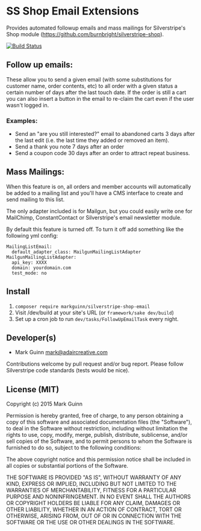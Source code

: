 SS Shop Email Extensions
========================

Provides automated followup emails and mass mailings for Silverstripe's Shop 
module (https://github.com/burnbright/silverstripe-shop).

[![Build Status](https://travis-ci.org/markguinn/silverstripe-shop-email.svg?branch=master)](https://travis-ci.org/markguinn/silverstripe-shop-email)

Follow up emails:
-----------------

These allow you to send a given email (with some substitutions for customer
name, order contents, etc) to all order with a given status a certain number
of days after the last touch date. If the order is still a cart you can
also insert a button in the email to re-claim the cart even if the user wasn't
logged in.

### Examples:

* Send an "are you still interested?" email to abandoned carts 3 days after the
  last edit (i.e. the last time they added or removed an item).
* Send a thank you note 7 days after an order
* Send a coupon code 30 days after an order to attract repeat business.


Mass Mailings:
--------------

When this feature is on, all orders and member accounts will automatically be
added to a mailing list and you'll have a CMS interface to create and send
mailing to this list.

The only adapter included is for Mailgun, but you could easily write one for
MailChimp, ConstantContact or Silverstripe's email newsletter module.

By default this feature is turned off. To turn it off add something like the
following yml config:

```
MailingListEmail:
  default_adapter_class: MailgunMailingListAdapter
MailgunMailingListAdapter:
  api_key: XXXX
  domain: yourdomain.com
  test_mode: no
```


Install
-------

1. `composer require markguinn/silverstripe-shop-email`
2. Visit /dev/build at your site's URL (or `framework/sake dev/build`) 
3. Set up a cron job to run `dev/tasks/FollowUpEmailTask` every night.


Developer(s)
------------
- Mark Guinn <mark@adaircreative.com>

Contributions welcome by pull request and/or bug report.
Please follow Silverstripe code standards (tests would be nice).


License (MIT)
-------------
Copyright (c) 2015 Mark Guinn

Permission is hereby granted, free of charge, to any person obtaining a copy of
this software and associated documentation files (the "Software"), to deal in
the Software without restriction, including without limitation the rights to use,
copy, modify, merge, publish, distribute, sublicense, and/or sell copies of the
Software, and to permit persons to whom the Software is furnished to do so, subject
to the following conditions:

The above copyright notice and this permission notice shall be included in all copies
or substantial portions of the Software.

THE SOFTWARE IS PROVIDED "AS IS", WITHOUT WARRANTY OF ANY KIND, EXPRESS OR IMPLIED,
INCLUDING BUT NOT LIMITED TO THE WARRANTIES OF MERCHANTABILITY, FITNESS FOR A PARTICULAR
PURPOSE AND NONINFRINGEMENT. IN NO EVENT SHALL THE AUTHORS OR COPYRIGHT HOLDERS BE LIABLE
FOR ANY CLAIM, DAMAGES OR OTHER LIABILITY, WHETHER IN AN ACTION OF CONTRACT, TORT OR
OTHERWISE, ARISING FROM, OUT OF OR IN CONNECTION WITH THE SOFTWARE OR THE USE OR OTHER
DEALINGS IN THE SOFTWARE.
